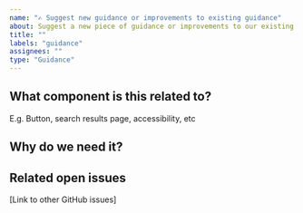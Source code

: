 ```yaml
---
name: "✍️ Suggest new guidance or improvements to existing guidance"
about: Suggest a new piece of guidance or improvements to our existing guidance library.
title: ""
labels: "guidance"
assignees: ""
type: "Guidance"
---
```


## What component is this related to?

E.g. Button, search results page, accessibility, etc

## Why do we need it?

## Related open issues

[Link to other GitHub issues]
